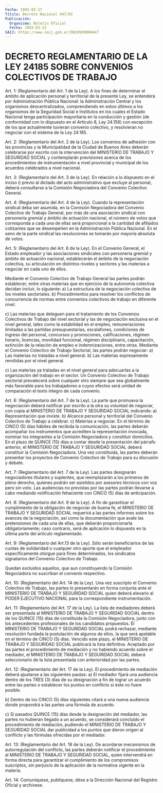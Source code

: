 ```yaml
---
Fecha: 1993-03-17
Título: Decreto Nacional 447/93
Publicación:
  Organismo: Boletín Oficial
  Fecha: 1993-03-22
SAIJ: https://www.saij.gob.ar/DN19930000447
---
```

# DECRETO REGLAMENTARIO DE LA LEY 24185 SOBRE CONVENIOS COLECTIVOS DE TRABAJO

<a id="1"></a>
Art.  1:  (Reglamentario del Art. 1 de la Ley). A los fines de determinar el ámbito  de  aplicación  personal  y territorial de la presente Ley, se entenderá por Administración Pública  Nacional: la Administración    Central    y   los  organismos  descentralizados, comprendiendo en estos últimos a  los  organismos  de  la Seguridad Social  e  Institutos  en  los  cuales  el  Estado  Nacional  tenga participación    mayoritaria    en  la  conducción  y  gestión  (de conformidad con lo dispuesto en el  Artículo  8,  Ley  24.156)  con excepción  de  los  que  actualmente tuvieran convenio colectivo, y resolvieran  no  negociar  con    el  sistema  de  la  Ley  24.185.

<a id="2"></a>
Art. 2: (Reglamentario del Art. 2 de la Ley). Los convenios de adhesión  con  las  provincias  y  la Municipalidad de la Ciudad de Buenos Aires deberán celebrarse por  escrito  con  la  intervención del  MINISTERIO  DE  TRABAJO  Y  SEGURIDAD  SOCIAL  y  contemplarán previsiones  acerca  de  los  procedimientos  de instrumentación  a nivel  provincial  y municipal de los acuerdos celebrados  a  nivel nacional.

<a id="3"></a>
Art. 3: (Reglamentario del Art. 3 de la Ley). En relación a lo dispuesto en el inciso i) previo al dictado del acto administrativo  que  excluye  al  personal, deberá consultarse a la Comisión Negociadora del Convenio Colectivo General.

<a id="4"></a>
Art.  4:  (Reglamentario  del  Art.  4  de  la Ley). Cuando la representación    sindical    deba  ser  asumida,  en  la  Comisión Negociadora del Convenio Colectivo  de  Trabajo General, por más de una  asociación  sindical  con  personería  gremial   y  ámbito  de actuación nacional, el número de votos que corresponda  a  cada una de  ellas  será  proporcional a la cantidad de afiliados cotizantes que se desempeñen  en  la  Administración  Pública  Nacional.  En  el  seno  de la parte sindical las resoluciones se tomarán por mayoría absoluta de votos.

<a id="5"></a>
Art.  5:  (Reglamentario del Art. 6 de la Ley). En el Convenio General, el Estado  empleador  y  las  asociaciones  sindicales con personería gremial y ámbito de actuación nacional, establecerán  el ámbito  de  la  negociación colectiva, su articulación en distintos niveles y sectores  y las materias a negociar en cada uno de ellos.

Mediante el Convenio  Colectivo  de  Trabajo  General  las  partes podrán  establecer,  entre  otras  materias  que en ejercicio de la autonomía colectiva decidan incluir, lo siguiente:  a)  La  estructura  de  la negociación colectiva  de  los  niveles sectoriales.  b) Procedimientos para resolver  los conflictos de concurrencia de normas entre convenios colectivos de  trabajo  en  diferente nivel.

c) Las materias que deleguen para el tratamiento de  los Convenios Colectivos  de  Trabajo  del  nivel  sectorial y las de negociación exclusiva  en el nivel general, tales como  la  estabilidad  en  el empleo, remuneraciones  limitadas  a  las partidas presupuestarias, escalafones,  condiciones  de  ingreso del  personal,  concursos  y promociones, calificaciones, régimen  horario, licencias, movilidad funcional,  régimen disciplinario, capacitación,  extinción  de  la relación de empleo e indemnizaciones, entre otras.  Mediante el  Convenio  Colectivo  de Trabajo Sectorial, las partes podrán negociar:  a) Las materias no tratadas a nivel general.  b) Las materias expresamente remitidas  por el nivel general.

c) Las materias ya tratadas en el nivel general  para adecuarlas a la organización del trabajo en el sector.  Un  Convenio  Colectivo  de  Trabajo  sectorial prevalecerá  sobre cualquier otro siempre que sea globalmente  más  favorable para los trabajadores  a cuyos efectos será unidad de comparación  el  texto íntegro de cada convenio.

<a id="6"></a>
Art.  6:  (Reglamentario  del  Art. 7 de la Ley). La parte que promueva la negociación deberá notificar  por  escrito a la otra su voluntad  de  negociar,  con  copia  al  MINISTERIO  DE  TRABAJO  Y SEGURIDAD SOCIAL indicando:  a) Representación que inviste.  b)  Alcance  personal  y  territorial  del  Convenio Colectivo  de Trabajo a celebrar.  c) Materias a negociar.  En el término de CINCO (5) días hábiles de recibida la comunicación,  las  partes deberán acompañar los  instrumentos  que acrediten la representación  invocada, nominar los integrantes a la Comisión Negociadora y constituir domicilios.  En el plazo de QUINCE (15) días  a  contar  desde  la presentación del  párrafo anterior, el MINISTERIO DE TRABAJO Y SEGURIDAD  SOCIAL deberá  constituir  la  Comisión  Negociadora. Una vez constituida, las partes deberán presentar los proyectos  de  Convenio  Colectivo de Trabajo para su discusión y debate.

<a id="7"></a>
Art.  7:  (Reglamentario  del  Art.  7  de la Ley). Las partes designarán negociadores titulares y suplentes,  que  reemplazarán a los  primeros  de  pleno derecho, quienes podrán ser asistidos  por asesores técnicos con voz pero sin voto.  Las audiencias no previstas  por las partes podrán llevarse a cabo mediando notificación fehaciente con CINCO (5) días de anticipación.

<a id="8"></a>
Art.  8:  (Reglamentario  del  Art.  9  de  la  Ley). A fin de garantizar  el cumplimiento de la obligación de negociar  de  buena fe, el MINISTERIO  DE  TRABAJO  Y  SEGURIDAD SOCIAL requerirá a las partes informes sobre los avances de  la  negociación,  así como la documentación que avale las pretensiones de cada una de ellas,  que deberán  proporcionarla  obligatoriamente;  caso contrario, será de aplicación lo dispuesto en la última parte del artículo reglamentado.

<a id="9"></a>
Art.  9:  (Reglamentario  del  Art.13  de  la Ley). Sólo serán beneficiarios de las cuotas de solidaridad o cualquier  otro aporte que  el  empleador específicamente otorgue para fines determinados, los sindicatos  signatarios  del  Convenio  Colectivo  de  Trabajo.

Quedan  excluidos  aquellos,  que  aun  constituyendo  la  Comisión Negociadora no suscriban el convenio respectivo.

<a id="10"></a>
Art.  10:  (Reglamentario  del  Art.  14  de  la Ley). Una vez suscripto  el  Convenio  Colectivo  de  Trabajo,  las  partes    lo presentarán  en  forma  conjunta  ante  el  MINISTERIO DE TRABAJO Y SEGURIDAD SOCIAL quien deberá elevarlo al PODER  EJECUTIVO NACIONAL para la correspondiente instrumentación.

<a id="11"></a>
Art.  11:  (Reglamentario  del Art. 17 de la Ley). La lista de mediadores  deberá  ser  presentada  al  MINISTERIO  DE  TRABAJO  Y SEGURIDAD SOCIAL dentro de  los  QUINCE (15) días de constituida la Comisión Negociadora, junto con los  antecedentes  profesionales de los  candidatos  propuestos. El MINISTERIO DE TRABAJO  Y  SEGURIDAD SOCIAL podrá rechazar,  mediante  resolución fundada la postulación de algunos de ellos, la que será apelable  en  el  término de CINCO (5) días. Vencido este plazo, el MINISTERIO DE TRABAJO  Y SEGURIDAD SOCIAL publicará la lista definitiva.  Aceptado  por  las  partes  el  procedimiento  de  mediación y  no habiendo  acuerdo  sobre  el mediador, el MINISTERIO DE  TRABAJO  Y SEGURIDAD SOCIAL deberá seleccionarlo  de  la  lista presentada con anterioridad por las partes.

<a id="12"></a>
Art. 12: (Reglamentario del Art. 17 de la Ley). El procedimiento  de  mediación  deberá  ajustarse  a  las  siguientes pautas:  a)  El  mediador fijará una audiencia dentro de los TRES (3)  días de su designación  a  fin  de  lograr un acuerdo entre las partes o establecer los puntos en conflicto  si  éste no fuere posible.

b)  Dentro de los CINCO (5) días siguientes  citará  a  una  nueva audiencia  donde  propondrá  a  las  partes una fórmula de acuerdo.

c) Si pasados QUINCE (15) días desde  la designación del mediador, las  partes no  hubieran  llegado  a  un acuerdo,  se  considerará concluido el procedimiento de mediación,  pudiendo el MINISTERIO DE TRABAJO Y SEGURIDAD SOCIAL dar publicidad a  los  puntos que dieron origen  al  conflicto  y  las  fórmulas ofrecidas por el  mediador.

<a id="13"></a>
Art.  13:  (Reglamentario del Art. 18 de la Ley). De acordarse mecanismos de autorregulación  del  conflicto,  las  partes deberán notificar  el  procedimiento  al MINISTERIO DE TRABAJO Y  SEGURIDAD SOCIAL,  quien  intervendrá en forma  directa  para  garantizar  el cumplimiento de los  compromisos  suscriptos,  sin  perjuicio de la aplicación de la normativa vigente en la materia.

<a id="14"></a>
Art. 14: Comuníquese, publíquese, dése a la Dirección Nacional del Registro Oficial y archívese.